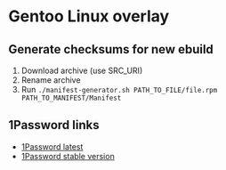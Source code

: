 # Gentoo Linux overlay

## Generate checksums for new ebuild

1. Download archive (use SRC_URI)
2. Rename archive
3. Run `./manifest-generator.sh PATH_TO_FILE/file.rpm PATH_TO_MANIFEST/Manifest`

## 1Password links

- [1Password latest](https://downloads.1password.com/linux/tar/beta/x86_64/1password-latest.tar.gz)
- [1Password stable version](https://downloads.1password.com/linux/tar/stable/x86_64/1password-8.10.80.x64.tar.gz)
